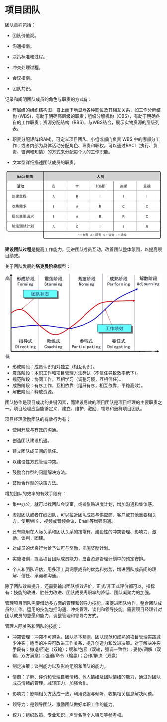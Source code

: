 # 项目团队

团队章程包括：

- 团队价值观。

- 沟通指南。

- 决策标准和过程。

- 冲突处理过程。

- 会议指南。

- 团队共识。

记录和阐明团队成员的角色与职责的方式有：

- 有层级的组织结构图，自上而下地显示各种职位及其相互关系，如工作分解结构 (WBS)，有助于明确高层级的职责；组织分解机构（OBS），有助于明确各自的工作职责；资源分配结构（RBS），与WBS结合，展示实物资源的层级列表。

- 职责分配矩阵(RAM)，可定义项目团队、小组或部门负责 WBS 中的哪部分工作；或者内部为具体活动分配角色、职责和职权。可以通过RACI（执行、负责、咨询和知情）的方式来分配每个人的工作职能。
- 文本型详细描述团队成员的职责。

![pm_resource_raci](pm_resource_raci.png)

**建设团队过程**是提高工作能力，促进团队成员互动，改善团队整体氛围，以提高项目绩效。

关于团队发展的**塔克曼阶梯**模型：

![pm_resource_tuckman](pm_resource_tuckman.png)

- 形成阶段：成员认识相对独立（相互认识）。
- 震荡阶段：本职工作和项目管理方法确认（不信任导致效率低下）。
- 规范阶段：协同工作，互相学习（调整习惯，互相信任）。
- 成熟阶段：有序工作，互相依靠（组织有序，相互依靠，平稳高效）。
- 解散阶段：释放资源。

团队协作是项目成功的关键因素，而建设高效的项目团队是项目经理的主要职责之一。项目经理应当能够定义、建立、维护、激励、领导和鼓舞项目团队。

项目经理激励团队的有效行为有：

- 使用开放与有效的沟通。

- 创造团队建设机遇。

- 建立团队成员间的信任。

- 以建设性方式管理冲突。

- 鼓励合作型的问题解决方法。

- 鼓励合作型的决策方法。

增加团队的效率的有效手段有：

- 集中办公，就可以找团队会议室，或者张贴进度计划，增加沟通和集体感。
- 虚拟团队或者在线团队，可以拉近团队成员与供应商、客户或其他重要相关方。使用WIKI、视频或音频会议、Email等增强沟通。

- 还有能用在人际关系和团队关系的技能有，建设性的冲突管理、影响力、激励、谈判，团建。
- 对成员的优良行为给予认可与奖励，实施奖励计划。
- 实施培训，提高项目团队成员能力，应当资源管理计划中的预定安排。
- 个人和团队评估，用多项工具洞察成员的优势和劣势，增进团队成员间的理解、信任、承诺和沟通。

除了团队效率提升，还需要输出团队绩效评价，正式/非正式评价都可以，指标有：技能的改进、胜任力改进、团队成员离职率的降低、团队凝聚力的加强。



管理项目团队需要借助多方面的管理和领导力技能，来促进团队协作，整合团队成员的工作。运用的技能包括沟通、冲突管理、谈判和领导技能。需要项目经理针对团队成员的意愿和能力，调整管理和领导力方式。

管理人际关系和团队的技能：

- 冲突管理：冲突不可避免，团队基本规则、团队规范和成熟的项目管理实践减少冲突；适当的冲突可改进工作关系、提升创造力和改进决策。对于解决冲突手段有：撤退/回避（双输）；缓和/包容（双输，强调一致性）；妥协/调解（双输，双方满意）；强迫/命令（输赢）；合作/解决（双赢）

- 制定决策：谈判能力以及影响组织和团队的能力。
- 情商：了解、评价和管理自我情绪、他人情绪及团队情绪的能力，通过对团队成员情绪的管理，减轻压力、加强合作。
- 影响力：影响相关方达成一致，利用说服与倾听，收集相关信息解决问题。
- 领导力：是领导团队、激励团队做好本职工作的能力。
- 权力：组织政策、专业知识、声誉名望个人特质等参考权。

